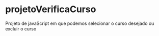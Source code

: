 # projetoVerificaCurso
 Projeto de javaScript em que podemos selecionar o curso desejado ou excluir o curso
